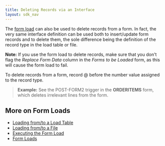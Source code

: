 ```yaml
---
title: Deleting Records via an Interface
layout: sdk_nav
---
```


The [form load](Form-Loads ) can also be used to delete
records from a form. In fact, the very same interface definition can be
used both to insert/update form records and to delete them, the sole
difference being the definition of the record type in the load table or
file.

**Note:** If you use the form load to delete records, make sure that you
don't flag the *Replace Form Data* column in the *Forms to be Loaded*
form, as this will cause the form load to fail.


To delete records from a form, record @ before the number value assigned
to the record type.

> **Example:** See the POST-FORM2 trigger in the **ORDERITEMS** form,
> which deletes irrelevant lines from the form.

## More on Form Loads 

-   [Loading from/to a Load
    Table](Loading-from/to-a-Load-Table )
-   [Loading from/to a File](Loading-from/to-a-File )
-   [Executing the Form Load](Executing-the-Form-Load )
-   [Form Loads](Form-Loads )
